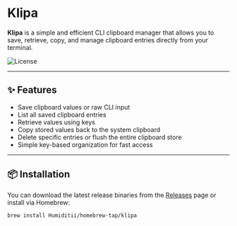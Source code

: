 # Klipa

**Klipa** is a simple and efficient CLI clipboard manager that allows you to save, retrieve, copy, and manage clipboard entries directly from your terminal.

![License](https://img.shields.io/badge/license-MIT-blue.svg)

---

## ✨ Features

- Save clipboard values or raw CLI input
- List all saved clipboard entries
- Retrieve values using keys
- Copy stored values back to the system clipboard
- Delete specific entries or flush the entire clipboard store
- Simple key-based organization for fast access

---

## 📦 Installation

You can download the latest release binaries from the [Releases](https://github.com/Humiditii/klipa/releases) page or install via Homebrew:

```bash
brew install Humiditii/homebrew-tap/klipa
